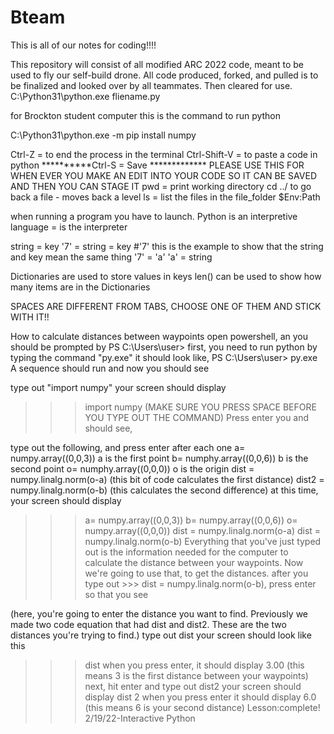 # Bteam

This is all of our notes for coding!!!!

This repository will consist of all modified ARC 2022 code, meant to be used to fly our self-build drone.
All code produced, forked, and pulled is to be finalized and looked over by all teammates. Then cleared for use.
C:\Python31\python.exe fliename.py

for Brockton student computer this is the command to run python

C:\Python31\python.exe -m pip install numpy

Ctrl-Z = to end the process in the terminal
Ctrl-Shift-V = to paste a code in python
**********Ctrl-S = Save *************
PLEASE USE THIS FOR WHEN EVER YOU MAKE AN EDIT INTO YOUR CODE SO IT CAN BE SAVED AND THEN YOU CAN STAGE IT
pwd = print working directory
cd ../ to go back a file - moves back a level
ls = list the files in the file_folder
$Env:Path

when running a program you have to launch.
Python is an interpretive language = is the interpreter

string = key
'7' = string = key
  #'7' this is the example to show that the string and key mean the same thing
 '7' = 'a'
 'a' = string

 Dictionaries are used to store values in keys
len() can be used to show how many items are in the Dictionaries

SPACES ARE DIFFERENT FROM TABS, CHOOSE ONE OF THEM AND STICK WITH IT!!

How to calculate distances between waypoints
open powershell, an you should be prompted by
PS C:\Users\user>
first, you need to run python by typing the command "py.exe"
it should look like,
PS C:\Users\user> py.exe
A sequence should run and now you should see
>>>
type out "import numpy"
your screen should display
>>> import numpy
(MAKE SURE YOU PRESS SPACE BEFORE YOU TYPE OUT THE COMMAND)
Press enter you and should see,
 >>>
type out the following, and press enter after each one
a= numpy.array((0,0,3))
a is the first point
b= numphy.array((0,0,6))
b is the second point
o= numphy.array((0,0,0))
o is the origin
dist = numpy.linalg.norm(o-a)
(this bit of code calculates the first distance)
dist2 = numpy.linalg.norm(o-b)
(this calculates the second difference)
at this time, your screen should display
>>> a= numpy.array((0,0,3))
>>> b= numpy.array((0,0,6))
>>> o= numpy.array((0,0,0))
>>> dist = numpy.linalg.norm(o-a)
>>> dist = numpy.linalg.norm(o-b)
Everything that you've just typed out is the information needed for the computer to calculate the distance between your waypoints. Now we're going to use that, to get the distances.
after you type out >>> dist = numpy.linalg.norm(o-b), press enter so that you see
>>>
(here, you're going to enter the distance you want to find. Previously we made two code equation that had dist and dist2. These are the two distances you're trying to find.)
type out dist
your screen should look like this
>>> dist
when you press enter, it should display
3.00
(this means 3 is the first distance between your waypoints)
next, hit enter and type out dist2
your screen should display
>>> dist 2
when you press enter it should display 6.0
(this means 6 is your second distance)
Lesson:complete!
2/19/22-Interactive Python
